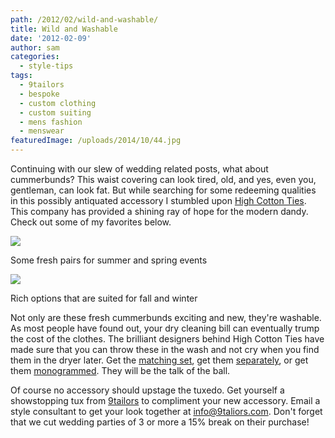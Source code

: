 ```yaml
---
path: /2012/02/wild-and-washable/
title: Wild and Washable
date: '2012-02-09'
author: sam
categories:
  - style-tips
tags:
  - 9tailors
  - bespoke
  - custom clothing
  - custom suiting
  - mens fashion
  - menswear
featuredImage: /uploads/2014/10/44.jpg
---
```

Continuing with our slew of wedding related posts, what about cummerbunds? This waist covering can look tired, old, and yes, even you, gentleman, can look fat. But while searching for some redeeming qualities in this possibly antiquated accessory I stumbled upon [High Cotton Ties](http://highcottonties.com/). This company has provided a shining ray of hope for the modern dandy. Check out some of my favorites below.

[![](http://2.bp.blogspot.com/-XapRbTqeOZE/TzLkBz6S45I/AAAAAAAABJE/R9eXi9-_XOc/s400/highcottonties_1.jpg)](http://2.bp.blogspot.com/-XapRbTqeOZE/TzLkBz6S45I/AAAAAAAABJE/R9eXi9-_XOc/s1600/highcottonties_1.jpg)

Some fresh pairs for summer and spring events

[![](http://1.bp.blogspot.com/-s21VILS9DqY/TzLnsX_J0WI/AAAAAAAABJM/d0YH0ax_pL0/s400/highcottonties_2.jpg)](http://1.bp.blogspot.com/-s21VILS9DqY/TzLnsX_J0WI/AAAAAAAABJM/d0YH0ax_pL0/s1600/highcottonties_2.jpg)

Rich options that are suited for fall and winter

Not only are these fresh cummerbunds exciting and new, they're washable. As most people have found out, your dry cleaning bill can eventually trump the cost of the clothes. The brilliant designers behind High Cotton Ties have made sure that you can throw these in the wash and not cry when you find them in the dryer later. Get the [matching set](http://highcottonties.com/catalog/cummerbunds-c-24_62.html), get them [separately](http://highcottonties.com/catalog/bow-ties-c-24_82.html), or get them [monogrammed](http://highcottonties.com/catalog/monogram-personalization-form-p-244.html). They will be the talk of the ball.

Of course no accessory should upstage the tuxedo. Get yourself a showstopping tux from [9tailors](http://www.9tailors.com/) to compliment your new accessory. Email a style consultant to get your look together at [info@9taliors.com](mailto:info@9taliors.com). Don't forget that we cut wedding parties of 3 or more a 15% break on their purchase!